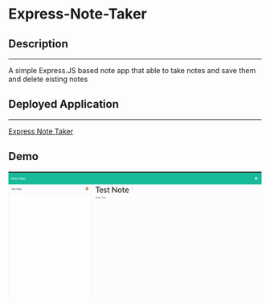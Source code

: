 # Express-Note-Taker

## Description
------

A simple Express.JS based note app that able to take notes and save them and delete eisting notes 


## Deployed Application
------
<a href="https://cu-express-notes-taker.herokuapp.com/">Express Note Taker</a>

## Demo

![](./public/assets/images/Express.gif)